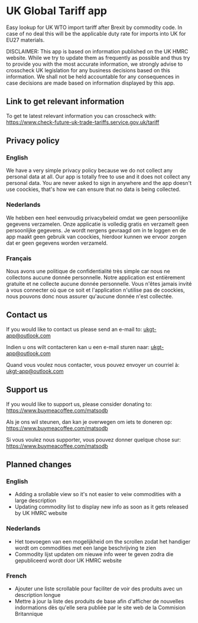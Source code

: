 # UK Global Tariff app

Easy lookup for UK WTO import tariff after Brexit by commodity code. In case of no deal this will be the applicable duty rate for imports into UK for EU27    materials.


DISCLAIMER:
This app is based on information published on the UK HMRC website. While we try to update them as frequently as possible and thus try to provide you with the most accurate information, we strongly advise to crosscheck UK legislation for any business decisions based on this information. We shall not be held accountable for any consequences in case decisions are made based on information displayed by this app. 

## Link to get relevant information

To get te latest relevant information you can crosscheck with: https://www.check-future-uk-trade-tariffs.service.gov.uk/tariff

## Privacy policy

### English

We have a very simple privacy policy because we do not collect any personal data at all. Our app is totally free to use and it does not collect any personal data. You are never asked to sign in anywhere and the app doesn't use coockies, that's how we can ensure that no data is being collected.

### Nederlands

We hebben een heel eenvoudig privacybeleid omdat we geen persoonlijke gegevens verzamelen. Onze applicatie is volledig gratis en verzamelt geen persoonlijke gegevens. Je wordt nergens gevraagd om in te loggen en de app maakt geen gebruik van coockies, hierdoor kunnen we ervoor zorgen dat er geen gegevens worden verzameld.

### Français

Nous avons une politique de confidentialité très simple car nous ne collectons aucune donnée personnelle. Notre application est entièrement gratuite et ne collecte aucune donnée personnelle. Vous n'êtes jamais invité à vous connecter où que ce soit et l'application n'utilise pas de coockies, nous pouvons donc nous assurer qu'aucune donnée n'est collectée.

## Contact us

If you would like to contact us please send an e-mail to: ukgt-app@outlook.com

Indien u ons wilt contacteren kan u een e-mail sturen naar: ukgt-app@outlook.com

Quand vous voulez nous contacter, vous pouvez envoyer un courriel à: ukgt-app@outlook.com


## Support us

If you would like to support us, please consider donating to: https://www.buymeacoffee.com/matsodb

Als je ons wil steunen, dan kan je overwegen om iets te doneren op: https://www.buymeacoffee.com/matsodb

Si vous voulez nous supporter, vous pouvez donner quelque chose sur: https://www.buymeacoffee.com/matsodb


## Planned changes

### English

* Adding a srollable view so it's not easier to veiw commodities with a large description
* Updating commodity list to display new info as soon as it gets released by UK HMRC website

### Nederlands

* Het toevoegen van een mogelijkheid om the scrollen zodat het handiger wordt om commodities met een lange beschrijving te zien
* Commodity lijst updaten om nieuwe info weer te geven zodra die gepubliceerd wordt door UK HMRC website

### French

* Ajouter une liste scrollable pour faciliter de voir des produits avec un description longue
* Mettre à jour la liste des produits de base afin d'afficher de nouvelles indormations dès qu'elle sera publiée par le site web de la Commision Britannique
